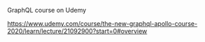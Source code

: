 GraphQL course on Udemy

https://www.udemy.com/course/the-new-graphql-apollo-course-2020/learn/lecture/21092900?start=0#overview

